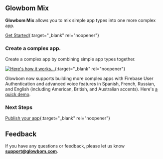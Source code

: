 ## Glowbom Mix

**Glowbom Mix** allows you to mix simple app types into one more complex app.

[Get Started](https://glowbom.com/){:target="_blank" rel="noopener"}

### Create a complex app.

Create a complex app by combining simple app types together.

[![Here's how it works...](https://user-images.githubusercontent.com/2455891/112654597-2b7cf900-8e15-11eb-91a0-c001b81b3787.png)](https://glowbom.com/){:target="_blank" rel="noopener"}

Glowbom now supports building more complex apps with Firebase User Authentication and advanced voice features in Spanish, French, Russian, and English (including American, British, and Australian accents). Here's [a quick demo](https://www.youtube.com/watch?v=XWLMffzNAJo). 

### Next Steps

[Publish your app](https://glowbom.github.io/Glowbom/Publish){:target="_blank" rel="noopener"}

## Feedback

If you have any questions or feedback, please let us know **support@glowbom.com**.
